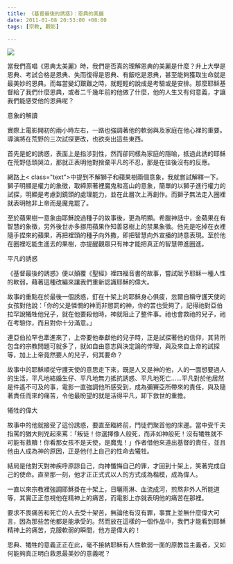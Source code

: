 ```yaml
---
title: 《基督最後的誘惑》：恩典的美麗
date: 2011-01-08 20:53:00 +08:00
tags: [宗教, 觀影]

---
```


![](https://lh3.googleusercontent.com/blogger_img_proxy/ANbyha08hUcwsbwh43ANzofRq9878-QJc8h-PeQxN9O_SPGG-4B7LkxI7F5XP5ALUZ1Rd68dCTo602RCs-hoefouocFJ2tzXJaETtpTi7w=s0-d)  
  
 當我們高唱《恩典太美麗》時，我們是否真的理解恩典的美麗是什麼？升上大學是恩典、考試合格是恩典、失而復得是恩典、有飯吃是恩典，甚至能夠獲取生命就是最美妙的恩典。而每當變幻艱難之時，就輕輕的說成是考驗或是安排。那麼耶穌基督給了我們什麼恩典，或者二千幾年前的他做了什麼，他的人生又有何意義，才讓我們能感受他的恩典呢？  
  
意象的解讀  
  
 實際上電影開初的兩小時左右，一路也強調著他的軟弱與及家庭在他心裡的重要。導演將在荒野的三次試探更改，也欲突出這些東西。  
  
 首先是蛇的誘惑，表面上是指涉到性，然而卻同樣為家庭的隱喻，抵過此誘的耶穌在荒野低頭哭泣，那就正表明他對捨棄平凡的不忍，那是在往後沒有的反應。  
  
 網路上< class="text">[](http://www.hkcidata.org/database/sze/103/sze103-8.html#article)中提到不解獅子和蘋果樹兩個意象，我就嘗試解釋一下。獅子明顯是權力的象徵，取締原著裡魔鬼和高山的意象，簡單的以獅子進行權力的試探，明顯是考慮到鏡頭的處理能力，並在此層次上再創作。而獅子無法走入圈裡就表明牠非上帝而是魔鬼罷了。  
  
 至於蘋果樹一意象由耶穌說過種子的故事後，更為明顯。希臘神話中，金蘋果在有智慧的象徵，另外後世亦多挪用蘋果作知善惡樹上的禁果象徵。他先是吃掉在衣裡隨手捏來的蘋果，再把裡頭的種子向外撒，即把智慧向外宣播的詩意表現。至於他在圈裡吃能生進去的果樹，亦提醒觀眾只有神才能把真正的智慧帶進圈進。  
  
平凡的誘惑  
  
 《基督最後的誘惑》便以顛覆《聖經》裡四福音書的故事，嘗試賦予耶穌一種人性的軟弱，藉著這種改編來讓我們重新認識耶穌的偉大。  
  
 故事的重點在於最後一個誘惑，釘在十架上的耶穌身心俱疲，忽爾自稱守護天使的女孩對他說：「你的父是憐憫的神而非懲罰的神，你的苦也受夠了，記得祂對亞伯拉罕說犧牲他兒子，就在他要殺他時，神就阻止了整件事。祂也會救祂的兒子，祂在考驗你，而且對你十分滿意。」  
  
 連亞伯拉罕也牽進來了，上帝要他奉獻他的兒子時，正是試探著他的信仰，其背所包含的宗教問題可就多了，就如自由意志與決定論的悖理，與及來自上帝的試探等，加上上帝竟然要人的兒子，何其要命？  
  
 故事中的耶穌順從守護天使的意思走下來，既是人又是神的他，人的一面想要過人的生活，平凡地結婚生仔、平凡地無力抵抗誘惑、平凡地死亡……平凡對於他居然是件遙不可及的事，電影一直強調他所感受到，成為彌賽亞所帶來的責任，與及隨著責任而來的痛苦，令他最盼望的就是活得平凡，卸下救世的重擔。  
  
犧牲的偉大  
  
 故事中的他就接受了這份誘惑，要直至臨終前，門徒們聚首他的床邊。當中受千夫指罵的猶大則兇起來罵：「叛徒！你選擇像人般死，而非如神般死！沒有犧牲就不可能有救贖！你看那女孩不是天使，是魔鬼！」作者借他來道出基督的責任，並且他由人成為神的原因，正是他付上自己的性命去犧牲。  
  
 結局是他對天對神疾呼原諒自己，向神懺悔自己的罪，才回到十架上，笑著完成自己的使命。直至那一刻，他才正正式式以人的方式成為楷模，成為偉人。  
  
 一直以來宗教裡強調耶穌掛在十架上，日曬雨淋、血流成河，煎熬非外人所能道等，其實正正忽視他在精神上的痛苦，而電影上亦就表明他的痛苦在那裡。  
  
 要求不畏痛苦和死亡的人去受十架苦，無論他有沒有罪，事實上並無什麼偉大可言，因為那些苦他都是能承受的。然而放在這樣的一個作品中，我們才能看到耶穌精神上的痛苦，克服軟弱的瞬間，他方是偉大的！  
  
 恩典、犧牲的意義正正在此，毫不接納耶穌有人性軟弱一面的原教旨主義者，又如何能夠真正明白救恩最美妙的意義呢？
